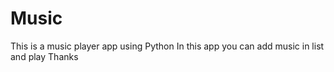 # Music
This is a music player app using Python
In this app you can add music in list and play
Thanks
